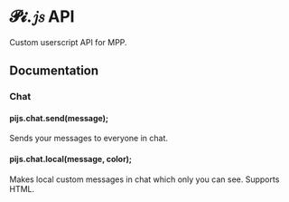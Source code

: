 # 𝓟𝓲.𝑗𝑠 API
Custom userscript API for MPP.
## Documentation
### Chat
#### pijs.chat.send(message);
Sends your messages to everyone in chat.
#### pijs.chat.local(message, color);
Makes local custom messages in chat which only you can see. Supports HTML.
